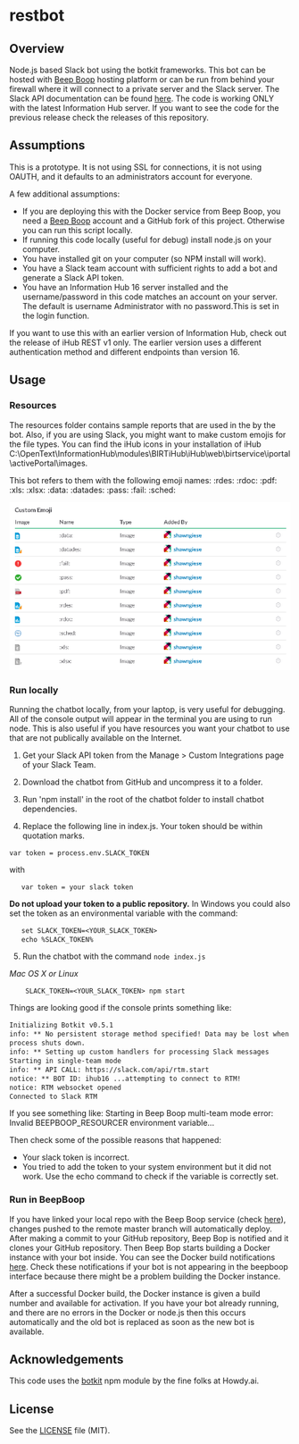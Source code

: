 # restbot

## Overview
Node.js based Slack bot using the botkit frameworks. This bot can be hosted with [Beep Boop](https://beepboophq.com/docs/article/overview) hosting platform or can be run from behind your firewall where it will connect to a private server and the Slack server. The Slack API documentation can be found [here](https://api.slack.com/). The code is working ONLY with the latest Information Hub server. If you want to see the code for the previous release check the releases of this repository.

## Assumptions
This is a prototype. It is not using SSL for connections, it is not using OAUTH, and it defaults to an administrators account for everyone.

A few additional assumptions:
* If you are deploying this with the Docker service from Beep Boop, you need a [Beep Boop](https://beepboophq.com) account and a GitHub fork of this project. Otherwise you can run this script locally.
* If running this code locally (useful for debug) install node.js on your computer.
* You have installed git on your computer (so NPM install will work).
* You have a Slack team account with sufficient rights to add a bot and generate a Slack API token.
* You have an Information Hub 16 server installed and the username/password in this code matches an account on your server. The default is username Administrator with no password.This is set in the login function.

If you want to use this with an earlier version of Information Hub, check out the release of iHub REST v1 only. The earlier version uses a different authentication method and different endpoints than version 16.

## Usage

### Resources
The resources folder contains sample reports that are used in the by the bot. Also, if you are using Slack, you might want to make custom emojis for the file types. You can find the iHub icons in your installation of iHub C:\OpenText\InformationHub\modules\BIRTiHub\iHub\web\birtservice\iportal\activePortal\images. 

This bot refers to them with the following emoji names:
:rdes:
:rdoc:
:pdf:
:xls:
:xlsx:
:data:
:datades:
:pass:
:fail:
:sched:

![](/resources/emoji.png)

### Run locally
Running the chatbot locally, from your laptop, is very useful for debugging. All of the console output will appear in the terminal you are using to run node. This is also useful if you have resources you want your chatbot to use that are not publically available on the Internet.

1. Get your Slack API token from the Manage > Custom Integrations page of your Slack Team.

2. Download the chatbot from GitHub and uncompress it to a folder.

3. Run 'npm install' in the root of the chatbot folder to install chatbot dependencies.

4. Replace the following line in index.js. Your token should be within quotation marks.
 ```    
 var token = process.env.SLACK_TOKEN
 ```
 with

 ```   
    var token = your slack token
 ```

  **Do not upload your token to a public repository.** In Windows you could also set the token as an environmental variable with the command:

 ```
    set SLACK_TOKEN=<YOUR_SLACK_TOKEN>
	echo %SLACK_TOKEN%
 ```    
5. Run the chatbot with the command `node index.js`

 *Mac OS X or Linux*
```
	SLACK_TOKEN=<YOUR_SLACK_TOKEN> npm start
```    

Things are looking good if the console prints something like:

	Initializing Botkit v0.5.1
	info: ** No persistent storage method specified! Data may be lost when process shuts down.
	info: ** Setting up custom handlers for processing Slack messages
	Starting in single-team mode
	info: ** API CALL: https://slack.com/api/rtm.start
	notice: ** BOT ID: ihub16 ...attempting to connect to RTM!
	notice: RTM websocket opened
	Connected to Slack RTM
	
If you see something like:
	Starting in Beep Boop multi-team mode
	error: Invalid BEEPBOOP_RESOURCER environment variable...

Then check some of the possible reasons that happened:

* Your slack token is incorrect.
* You tried to add the token to your system environment but it did not work. Use the echo command to check if the variable is correctly set.
	
### Run in BeepBoop
If you have linked your local repo with the Beep Boop service (check [here](https://beepboophq.com/0_o/my-projects)), changes pushed to the remote master branch will automatically deploy. After making a commit to your GitHub repository, Beep Bop is notified and it clones your GitHub repository. Then Beep Bop starts building a Docker instance with your bot inside. You can see the Docker build notifications [here](https://beepboophq.slack.com/messages). Check these notifications if your bot is not appearing in the beepboop interface because there might be a problem building the Docker instance.

After a successful Docker build, the Docker instance is given a build number and available for activation. If you have your bot already running, and there are no errors in the Docker or node.js then this occurs automatically and the old bot is replaced as soon as the new bot is available.

## Acknowledgements

This code uses the [botkit](https://github.com/howdyai/botkit) npm module by the fine folks at Howdy.ai.

## License

See the [LICENSE](LICENSE.md) file (MIT).



